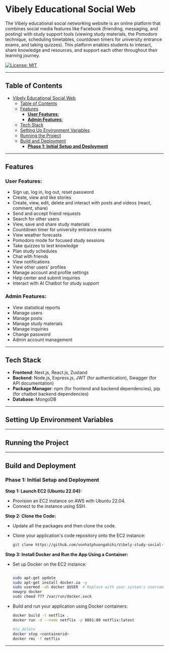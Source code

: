 Vibely Educational Social Web
============

The Vibely educational social networking website is an online platform that combines social media features like Facebook (friending, messaging, and posting) with study support tools (viewing study materials, the Pomodoro technique, scheduling timetables, countdown timers for university entrance exams, and taking quizzes). This platform enables students to interact, share knowledge and resources, and support each other throughout their learning journey.


[![License: MIT](https://img.shields.io/badge/License-MIT-yellow.svg)](https://opensource.org/licenses/MIT)
* * * * *

Table of Contents
-----------------

- [Vibely Educational Social Web](#vibely-educational-social-web)
  - [Table of Contents](#table-of-contents)
  - [Features](#features)
    - [**User Features**:](#user-features)
    - [**Admin Features**:](#admin-features)
  - [Tech Stack](#tech-stack)
  - [Setting Up Environment Variables](#setting-up-environment-variables)
  - [Running the Project](#running-the-project)
  - [Build and Deployment](#build-and-deployment)
    - [**Phase 1: Initial Setup and Deployment**](#phase-1-initial-setup-and-deployment)

* * * * *
Features
--------

### **User Features**:
-   Sign up, log in, log out, reset password
-   Create, view and like stories
-   Create, view, edit, delete and interact with posts and videos (react, comment, share)
-   Send and accept friend requests
-   Search for other users
-   View, save and share study materials
-   Countdown timer for university entrance exams
-   View weather forecasts
-   Pomodoro mode for focused study sessions
-   Take quizzes to test knowledge
-   Plan study schedules
-   Chat with friends
-   View notifications
-   View other users' profiles
-   Manage account and profile settings
-   Help center and submit inquiries
-   Interact with AI Chatbot for study support

### **Admin Features**:
-   View statistical reports
-   Manage users
-   Manage posts
-   Manage study materials
-   Manage inquiries
-   Change password
-   Admin account management
* * * * *

Tech Stack
----------

-   **Frontend**: Next.js, React.js, Zustand
-   **Backend**: Node.js, Express.js, JWT (for authentication), Swagger (for API documentation)
-   **Package Manager**: npm (for frontend and backend dependencies), pip (for chatbot backend dependencies)
-   **Database**: MongoDB

* * * * *
Setting Up Environment Variables
----------
* * * * *

Running the Project
----------
* * * * *

Build and Deployment
----------
### **Phase 1: Initial Setup and Deployment**

**Step 1: Launch EC2 (Ubuntu 22.04):**

- Provision an EC2 instance on AWS with Ubuntu 22.04.
- Connect to the instance using SSH.

**Step 2: Clone the Code:**

- Update all the packages and then clone the code.
- Clone your application's code repository onto the EC2 instance:
    
    ```bash
    git clone https://github.com/vonhatphuongahihi/Vibely-study-social-web
    ```

**Step 3: Install Docker and Run the App Using a Container:**

- Set up Docker on the EC2 instance:
    
    ```bash
    
    sudo apt-get update
    sudo apt-get install docker.io -y
    sudo usermod -aG docker $USER  # Replace with your system's username, e.g., 'ubuntu'
    newgrp docker
    sudo chmod 777 /var/run/docker.sock
    ```
    
- Build and run your application using Docker containers:
    
    ```bash
    docker build -t netflix .
    docker run -d --name netflix -p 8081:80 netflix:latest
    
    #to delete
    docker stop <containerid>
    docker rmi -f netflix
    ```
* * * * *
